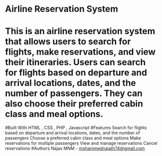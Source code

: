 # Airline Reservation System
# This is an airline reservation system that allows users to search for flights, make reservations, and view their itineraries. Users can search for flights based on departure and arrival locations, dates, and the number of passengers. They can also choose their preferred cabin class and meal options.
#Built With  HTML , CSS , PHP , Javascript
#Features
Search for flights based on departure and arrival locations, dates, and the number of passengers
Choose a preferred cabin class and meal options
Make reservations for multiple passengers
View and manage reservations
Cancel reservations
#Authors
Najas MNM - mohammednajath74@gmail.com
